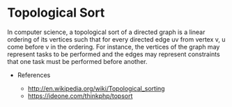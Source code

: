 # Topological Sort
 
  In computer science, a topological sort of a directed graph is a linear ordering of its vertices such that for every directed edge
  uv from vertex v, u come before v in the ordering. For instance, the vertices of the graph may represent tasks to be performed
  and the edges may represent constraints that one task must be performed before another.


* References

  * http://en.wikipedia.org/wiki/Topological_sorting
  * https://ideone.com/thinkphp/topsort
